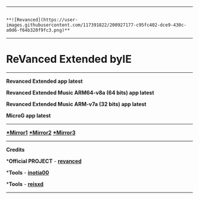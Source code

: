**********************************

                                                                           **![Revanced](https://user-images.githubusercontent.com/117391822/200927177-c95fc402-dce9-430c-a0d6-f64b320f9fc3.png)**

**********************************
# ReVanced Extended **byIE**
**********************************
**Revanced Extended app latest**

**Revanced Extended Music ARM64-v8a (64 bits) app latest**

**Revanced Extended Music ARM-v7a (32 bits) app latest**

**MicroG app latest**
**********************************
**[*Mirror1](https://sourceforge.net/projects/revancedextended-byie)**
**[*Mirror2](https://archive.org/details/revancedextended-all-latest_ByIE)**
**[*Mirror3](https://www.mediafire.com/folder/qimr3lkan2vma/RevancedExtended_byIE)**
**********************************
**Credits**

***Official PROJECT** - **[revanced](https://github.com/revanced)**

***Tools** - **[inotia00](https://github.com/inotia00/rvx-builder)**

***Tools** - **[reisxd](https://github.com/reisxd/revanced-builder)**
**********************************
